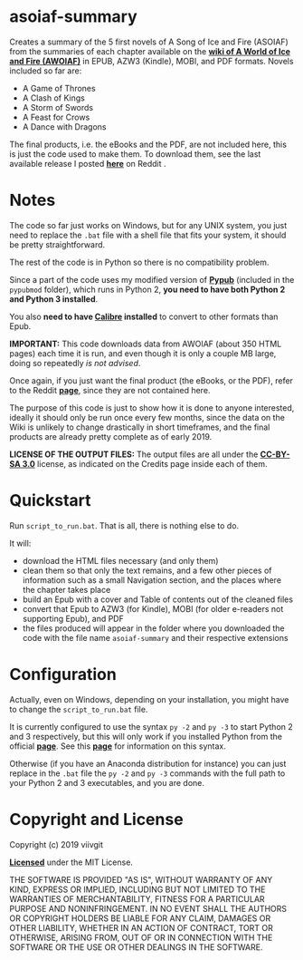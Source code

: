 # asoiaf-summary #

Creates a summary of the 5 first novels of A Song of Ice and Fire (ASOIAF) from the summaries of each chapter available on the [**wiki of A World of Ice and Fire (AWOIAF)**](https://awoiaf.westeros.org) in EPUB, AZW3 (Kindle), MOBI, and PDF formats.
Novels included so far are:
* A Game of Thrones
* A Clash of Kings
* A Storm of Swords
* A Feast for Crows
* A Dance with Dragons

The final products, i.e. the eBooks and the PDF, are not included here, this is just the code used to make them.
To download them, see the last available release I posted [**here**](https://www.reddit.com/r/asoiaf/comments/8zki6e/spoilers_main_update_v11_ebookpdf_summary_of_all/) on Reddit .

# Notes #
The code so far just works on Windows, but for any UNIX system, you just need to replace the `.bat` file with a shell file that fits your system, it should be pretty straightforward.

The rest of the code is in Python so there is no compatibility problem.

Since a part of the code uses my modified version of [**Pypub**](https://github.com/wcember/pypub) (included in the `pypubmod` folder), which runs in Python 2, **you need to have both Python 2 and Python 3 installed**.

You also **need to have [**Calibre**](https://calibre-ebook.com/) installed** to convert to other formats than Epub.

**IMPORTANT:** This code downloads data from AWOIAF (about 350 HTML pages) each time it is run, and even though it is only a couple MB large, doing so repeatedly _is not advised_.

Once again, if you just want the final product (the eBooks, or the PDF), refer to the Reddit [**page**](https://www.reddit.com/r/asoiaf/comments/8zki6e/spoilers_main_update_v11_ebookpdf_summary_of_all/), since they are not contained here.

The purpose of this code is just to show how it is done to anyone interested, ideally it should only be run once every few months, since the data on the Wiki is unlikely to change drastically in short timeframes, and the final products are already  pretty complete as of early 2019.

**LICENSE OF THE OUTPUT FILES:** The output files are all under the [**CC-BY-SA 3.0**](https://creativecommons.org/licenses/by-sa/3.0/) license, as indicated on the Credits page inside each of them.

# Quickstart #
Run `script_to_run.bat`. That is all, there is nothing else to do.

It will:
* download the HTML files necessary (and only them)
* clean them so that only the text remains, and a few other pieces of information such as a small Navigation section, and the places where the chapter takes place
* build an Epub with a cover and Table of contents out of the cleaned files
* convert that Epub to AZW3 (for Kindle), MOBI (for older e-readers not supporting Epub), and PDF
* the files produced will appear in the folder where you downloaded the code with the file name `asoiaf-summary` and their respective extensions

# Configuration #
Actually, even on Windows, depending on your installation, you might have to change the `script_to_run.bat` file.

It is currently configured to use the syntax `py -2` and `py -3` to start Python 2 and 3 respectively, but this will only work if you installed Python from the official [**page**](https://www.python.org/downloads/windows/). See this [**page**](https://docs.python.org/3/using/windows.html#getting-started) for information on this syntax.

Otherwise (if you have an Anaconda distribution for instance) you can just replace in the `.bat` file the `py -2` and `py -3` commands with the full path to your Python 2 and 3 executables, and you are done.

# Copyright and License #

Copyright (c) 2019 viivgit

[**Licensed**](https://github.com/viivgit/asoiaf-summary/blob/master/LICENSE) under the MIT License.

THE SOFTWARE IS PROVIDED "AS IS", WITHOUT WARRANTY OF ANY KIND, EXPRESS OR IMPLIED, INCLUDING BUT NOT LIMITED TO THE WARRANTIES OF MERCHANTABILITY, FITNESS FOR A PARTICULAR PURPOSE AND NONINFRINGEMENT. IN NO EVENT SHALL THE AUTHORS OR COPYRIGHT HOLDERS BE LIABLE FOR ANY CLAIM, DAMAGES OR OTHER LIABILITY, WHETHER IN AN ACTION OF CONTRACT, TORT OR OTHERWISE, ARISING FROM, OUT OF OR IN CONNECTION WITH THE SOFTWARE OR THE USE OR OTHER DEALINGS IN THE SOFTWARE.